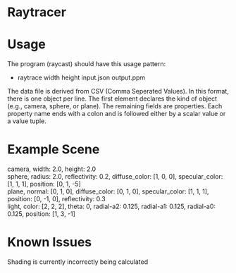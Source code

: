 # Raytracer

# Usage
The program (raycast) should have this usage pattern:
 * raytrace width height input.json output.ppm  
 
The data file is derived from CSV (Comma Seperated Values). In this format, there is one object
per line. The first element declares the kind of object (e.g., camera, sphere, or plane). The
remaining fields are properties. Each property name ends with a colon and is followed either by
a scalar value or a value tuple.

# Example Scene
camera, width: 2.0, height: 2.0 <br>
sphere, radius: 2.0, reflectivity: 0.2, diffuse_color: [1, 0, 0], specular_color: [1, 1, 1], position: [0, 1, -5] <br>
plane, normal: [0, 1, 0], diffuse_color: [0, 1, 0], specular_color: [1, 1, 1], position: [0, -1, 0], reflectivity: 0.3 <br>
light, color: [2, 2, 2], theta: 0, radial-a2: 0.125, radial-a1: 0.125, radial-a0: 0.125, position: [1, 3, -1] <br>

# Known Issues
Shading is currently incorrectly being calculated
